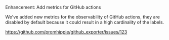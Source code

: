 Enhancement: Add metrics for GitHub actions

We've added new metrics for the observability of GitHub actions, they are
disabled by default because it could result in a high cardinality of the labels.

https://github.com/promhippie/github_exporter/issues/123
